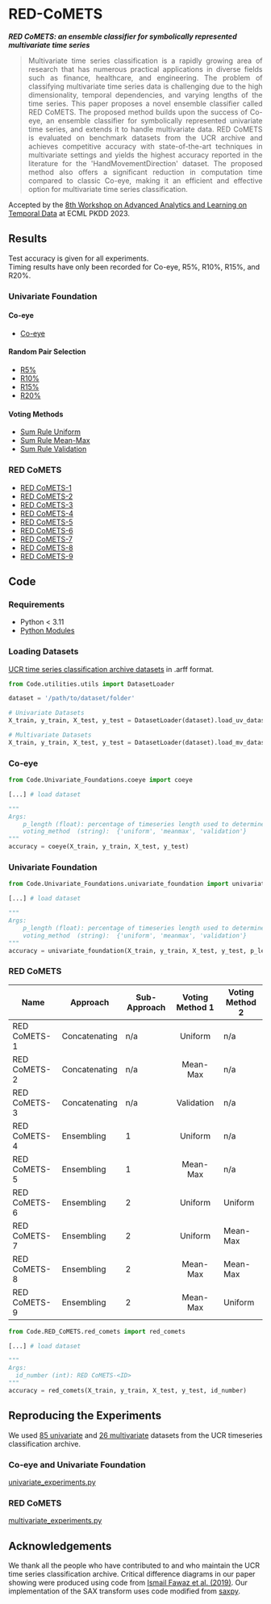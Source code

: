 # RED-CoMETS
***RED CoMETS: an ensemble classifier for symbolically represented multivariate time series***

> <div align="justify">Multivariate time series classification is a rapidly growing area of research that has numerous practical applications in diverse fields such as finance, healthcare, and engineering. The problem of classifying multivariate time series data is challenging due to the high dimensionality, temporal dependencies, and varying lengths of the time series.  This paper proposes a novel ensemble classifier called RED CoMETS. The proposed method builds upon the success of Co-eye, an ensemble classifier for symbolically represented univariate time series, and extends it to handle multivariate data. RED CoMETS is evaluated on benchmark datasets from the UCR archive and achieves competitive accuracy with state-of-the-art techniques in multivariate settings and yields the highest accuracy reported in the literature for the 'HandMovementDirection' dataset. The proposed method also offers a significant reduction in computation time compared to classic Co-eye, making it an efficient and effective option for multivariate time series classification.</div>

Accepted by the [8th Workshop on Advanced Analytics and Learning on Temporal Data](https://ecml-aaltd.github.io/aaltd2023/) at ECML PKDD 2023.

## Results
Test accuracy is given for all experiments.   
Timing results have only been recorded for Co-eye, R5%, R10%, R15%, and R20%.

### Univariate Foundation
#### Co-eye
* [Co-eye](Results/Univariate_Foundation/Coeye_TESTFOLDS.csv)
#### Random Pair Selection
* [R5%](Results/Univariate_Foundation/R5_TESTFOLDS.csv)
* [R10%](Results/Univariate_Foundation/R10_TESTFOLDS.csv)
* [R15%](Results/Univariate_Foundation/R15_TESTFOLDS.csv)
* [R20%](Results/Univariate_Foundation/R20_TESTFOLDS.csv)

#### Voting Methods
* [Sum Rule Uniform](Results/Univariate_Foundation/R5_SR_Uniform_TESTFOLDS.csv)
* [Sum Rule Mean-Max](Results/Univariate_Foundation/R5_SR_Mean-Max_TESTFOLDS.csv)
* [Sum Rule Validation](Results/Univariate_Foundation/R5_SR_Validation_TESTFOLDS.csv)

### RED CoMETS
* [RED CoMETS-1](Results/RED_CoMETS/RED_CoMETS-1_TESTFOLDS.csv)
* [RED CoMETS-2](Results/RED_CoMETS/RED_CoMETS-2_TESTFOLDS.csv)
* [RED CoMETS-3](Results/RED_CoMETS/RED_CoMETS-3_TESTFOLDS.csv)
* [RED CoMETS-4](Results/RED_CoMETS/RED_CoMETS-4_TESTFOLDS.csv)
* [RED CoMETS-5](Results/RED_CoMETS/RED_CoMETS-5_TESTFOLDS.csv)
* [RED CoMETS-6](Results/RED_CoMETS/RED_CoMETS-6_TESTFOLDS.csv)
* [RED CoMETS-7](Results/RED_CoMETS/RED_CoMETS-7_TESTFOLDS.csv)
* [RED CoMETS-8](Results/RED_CoMETS/RED_CoMETS-8_TESTFOLDS.csv)
* [RED CoMETS-9](Results/RED_CoMETS/RED_CoMETS-9_TESTFOLDS.csv)

## Code
### Requirements
* Python < 3.11
* [Python Modules](requirements.txt)

### Loading Datasets

[UCR time series classification archive datasets](https://www.timeseriesclassification.com/dataset.php) in .arff format. 

```python
from Code.utilities.utils import DatasetLoader

dataset = '/path/to/dataset/folder'

# Univariate Datasets
X_train, y_train, X_test, y_test = DatasetLoader(dataset).load_uv_dataset_to_numpy()

# Multivariate Datasets
X_train, y_train, X_test, y_test = DatasetLoader(dataset).load_mv_dataset_to_numpy()
```

### Co-eye

```python
from Code.Univariate_Foundations.coeye import coeye

[...] # load dataset

"""
Args:
    p_length (float): percentage of timeseries length used to determine number of SAX and SFA lenses
    voting_method  (string):  {'uniform', 'meanmax', 'validation'}
"""
accuracy = coeye(X_train, y_train, X_test, y_test)
```

### Univariate Foundation

```python
from Code.Univariate_Foundations.univariate_foundation import univariate_foundation

[...] # load dataset

"""
Args:
    p_length (float): percentage of timeseries length used to determine number of SAX and SFA lenses
    voting_method  (string):  {'uniform', 'meanmax', 'validation'}
"""
accuracy = univariate_foundation(X_train, y_train, X_test, y_test, p_length, voting_method)
```

### RED CoMETS

| Name         | Approach  | Sub-Approach | Voting Method 1 | Voting Method 2 |
|--------------|------------|----------|:---------------:|-----------------|
| RED CoMETS-1 | Concatenating | n/a      |     Uniform     | n/a             |
| RED CoMETS-2 | Concatenating | n/a      |     Mean-Max    | n/a             |
| RED CoMETS-3 | Concatenating | n/a      |    Validation   | n/a             |
| RED CoMETS-4 | Ensembling    | 1        |     Uniform     | n/a             |
| RED CoMETS-5 | Ensembling    | 1        |     Mean-Max    | n/a             |
| RED CoMETS-6 | Ensembling    | 2        |     Uniform     | Uniform         |
| RED CoMETS-7 | Ensembling    | 2        |     Uniform     | Mean-Max        |
| RED CoMETS-8 | Ensembling    | 2        |     Mean-Max    | Mean-Max        |
| RED CoMETS-9 | Ensembling    | 2        |     Mean-Max    | Uniform         |

```python
from Code.RED_CoMETS.red_comets import red_comets

[...] # load dataset

"""
Args:
  id_number (int): RED CoMETS-<ID>
"""
accuracy = red_comets(X_train, y_train, X_test, y_test, id_number)
```

## Reproducing the Experiments
We used [85 univariate](Results/Univariate_Foundation/uv_datasets.txt) and [26 multivariate](Results/RED_CoMETS/mv_datasets.txt) datasets from the UCR timeseries classification archive. 

### Co-eye and Univariate Foundation
[univariate_experiments.py](Code/Univariate_Foundation/univariate_experiments.py)

### RED CoMETS
[multivariate_experiments.py](Code/RED_CoMETS/multivariate_experiments.py)

## Acknowledgements
We thank all the people who have contributed to and who maintain the UCR time series classification archive. Critical difference diagrams in our paper showing were produced using code from [Ismail Fawaz et al. (2019)](https://github.com/hfawaz/cd-diagram). Our implementation of the SAX transform uses code modified from [saxpy](https://github.com/seninp/saxpy).
